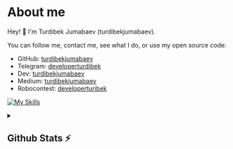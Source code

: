 # About me
Hey! 👋 I'm Turdıbek Jumabaev (turdibekjumabaev).

You can follow me, contact me, see what I do, or use my open source code:

- GitHub:       [turdibekjumabaev](https://github.com/turdibekjumabaev)
- Telegram:     [developerturdibek](https://t.me/developerturdibek)
- Dev:          [turdibekjumabaev](https://dev.to/turdibekjumabaev)
- Medium:       [turdibekjumabaev](https://medium.com/@turdibekjumabaev)
- Robocontest:   [developerturibek](https://robocontest.uz/profile/developerturdibek)

[![My Skills](https://skillicons.dev/icons?i=cpp,python,js,linux,git,github,vscode)](https://skillicons.dev)

<details>
  <summary><b><h2>Github Stats ⚡ <h2></b></summary>
  <div align="left">
    <img src="https://github-readme-streak-stats.herokuapp.com/?user=turdibekjumabaev&theme=ayu-mirage&hide_border=true" />
  </div>
  <a href="https://github.com/turdibekjumabaev">
    <p align="left">
      <img src="https://github-profile-summary-cards.vercel.app/api/cards/profile-details?username=turdibekjumabaev&theme=github_dark">
      <img align="left" src="https://github-profile-summary-cards.vercel.app/api/cards/stats?username=turdibekjumabaev&theme=github_dark">
      <img align="left" src="https://github-profile-summary-cards.vercel.app/api/cards/productive-time?username=turdibekjumabaev&theme=github_dark&utcOffset=5"><br>
    </p>
  </a> 
</details>
